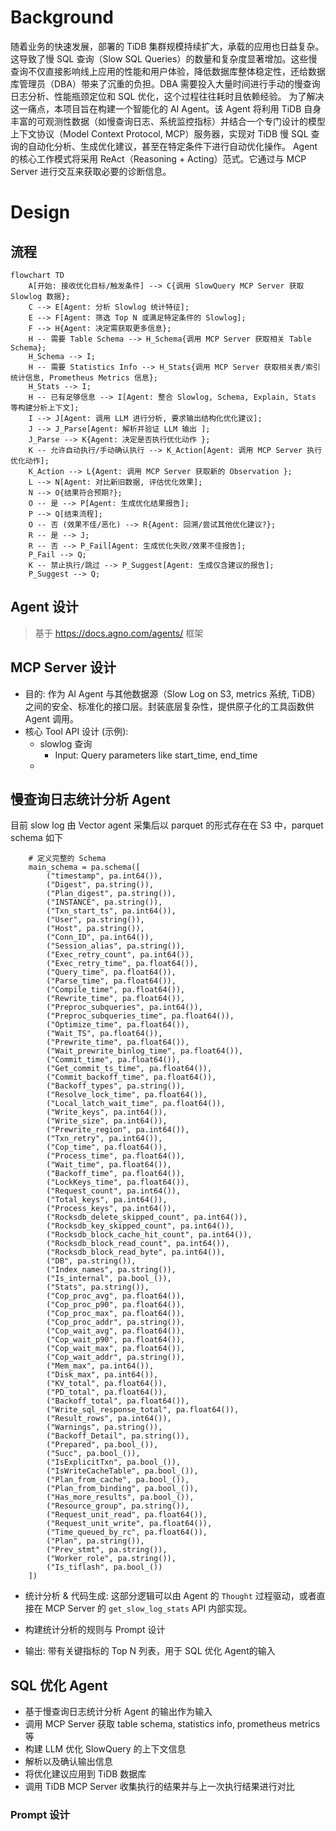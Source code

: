 # Background

随着业务的快速发展，部署的 TiDB 集群规模持续扩大，承载的应用也日益复杂。这导致了慢 SQL 查询（Slow SQL Queries）的数量和复杂度显著增加。这些慢查询不仅直接影响线上应用的性能和用户体验，降低数据库整体稳定性，还给数据库管理员（DBA）带来了沉重的负担。DBA 需要投入大量时间进行手动的慢查询日志分析、性能瓶颈定位和 SQL 优化，这个过程往往耗时且依赖经验。
为了解决这一痛点，本项目旨在构建一个智能化的 AI Agent。该 Agent 将利用 TiDB 自身丰富的可观测性数据（如慢查询日志、系统监控指标）并结合一个专门设计的模型上下文协议（Model Context Protocol, MCP）服务器，实现对 TiDB 慢 SQL 查询的自动化分析、生成优化建议，甚至在特定条件下进行自动优化操作。
Agent 的核心工作模式将采用 ReAct（Reasoning + Acting）范式。它通过与 MCP Server 进行交互来获取必要的诊断信息。

# Design

## 流程
```mermaid
flowchart TD
    A[开始: 接收优化目标/触发条件] --> C{调用 SlowQuery MCP Server 获取 Slowlog 数据};
    C --> E[Agent: 分析 Slowlog 统计特征];
    E --> F[Agent: 筛选 Top N 或满足特定条件的 Slowlog];
    F --> H{Agent: 决定需获取更多信息};
    H -- 需要 Table Schema --> H_Schema{调用 MCP Server 获取相关 Table Schema};
    H_Schema --> I;
    H -- 需要 Statistics Info --> H_Stats{调用 MCP Server 获取相关表/索引统计信息, Prometheus Metrics 信息};
    H_Stats --> I;
    H -- 已有足够信息 --> I[Agent: 整合 Slowlog, Schema, Explain, Stats 等构建分析上下文];
    I --> J[Agent: 调用 LLM 进行分析, 要求输出结构化优化建议];
    J --> J_Parse[Agent: 解析并验证 LLM 输出 ];
    J_Parse --> K{Agent: 决定是否执行优化动作 };
    K -- 允许自动执行/手动确认执行 --> K_Action[Agent: 调用 MCP Server 执行优化动作];
    K_Action --> L{Agent: 调用 MCP Server 获取新的 Observation };
    L --> N[Agent: 对比新旧数据, 评估优化效果];
    N --> O{结果符合预期?};
    O -- 是 --> P[Agent: 生成优化结果报告];
    P --> Q[结束流程];
    O -- 否 (效果不佳/恶化) --> R{Agent: 回溯/尝试其他优化建议?};
    R -- 是 --> J;
    R -- 否 --> P_Fail[Agent: 生成优化失败/效果不佳报告];
    P_Fail --> Q;
    K -- 禁止执行/跳过 --> P_Suggest[Agent: 生成仅含建议的报告];
    P_Suggest --> Q;
```

## Agent 设计
> 基于 https://docs.agno.com/agents/ 框架


## MCP Server 设计

- 目的: 作为 AI Agent 与其他数据源（Slow Log on S3, metrics 系统, TiDB）之间的安全、标准化的接口层。封装底层复杂性，提供原子化的工具函数供 Agent 调用。
- 核心 Tool API 设计 (示例):
  - slowlog 查询
    - Input: Query parameters like start_time, end_time
  - <to complete>

## 慢查询日志统计分析 Agent

目前 slow log 由 Vector agent 采集后以 parquet 的形式存在在 S3 中，parquet schema 如下

```
    # 定义完整的 Schema
    main_schema = pa.schema([
        ("timestamp", pa.int64()),
        ("Digest", pa.string()),
        ("Plan_digest", pa.string()),
        ("INSTANCE", pa.string()),
        ("Txn_start_ts", pa.int64()),
        ("User", pa.string()),
        ("Host", pa.string()),
        ("Conn_ID", pa.int64()),
        ("Session_alias", pa.string()),
        ("Exec_retry_count", pa.int64()),
        ("Exec_retry_time", pa.float64()),
        ("Query_time", pa.float64()),
        ("Parse_time", pa.float64()),
        ("Compile_time", pa.float64()),
        ("Rewrite_time", pa.float64()),
        ("Preproc_subqueries", pa.int64()),
        ("Preproc_subqueries_time", pa.float64()),
        ("Optimize_time", pa.float64()),
        ("Wait_TS", pa.float64()),
        ("Prewrite_time", pa.float64()),
        ("Wait_prewrite_binlog_time", pa.float64()),
        ("Commit_time", pa.float64()),
        ("Get_commit_ts_time", pa.float64()),
        ("Commit_backoff_time", pa.float64()),
        ("Backoff_types", pa.string()),
        ("Resolve_lock_time", pa.float64()),
        ("Local_latch_wait_time", pa.float64()),
        ("Write_keys", pa.int64()),
        ("Write_size", pa.int64()),
        ("Prewrite_region", pa.int64()),
        ("Txn_retry", pa.int64()),
        ("Cop_time", pa.float64()),
        ("Process_time", pa.float64()),
        ("Wait_time", pa.float64()),
        ("Backoff_time", pa.float64()),
        ("LockKeys_time", pa.float64()),
        ("Request_count", pa.int64()),
        ("Total_keys", pa.int64()),
        ("Process_keys", pa.int64()),
        ("Rocksdb_delete_skipped_count", pa.int64()),
        ("Rocksdb_key_skipped_count", pa.int64()),
        ("Rocksdb_block_cache_hit_count", pa.int64()),
        ("Rocksdb_block_read_count", pa.int64()),
        ("Rocksdb_block_read_byte", pa.int64()),
        ("DB", pa.string()),
        ("Index_names", pa.string()),
        ("Is_internal", pa.bool_()),
        ("Stats", pa.string()),
        ("Cop_proc_avg", pa.float64()),
        ("Cop_proc_p90", pa.float64()),
        ("Cop_proc_max", pa.float64()),
        ("Cop_proc_addr", pa.string()),
        ("Cop_wait_avg", pa.float64()),
        ("Cop_wait_p90", pa.float64()),
        ("Cop_wait_max", pa.float64()),
        ("Cop_wait_addr", pa.string()),
        ("Mem_max", pa.int64()),
        ("Disk_max", pa.int64()),
        ("KV_total", pa.float64()),
        ("PD_total", pa.float64()),
        ("Backoff_total", pa.float64()),
        ("Write_sql_response_total", pa.float64()),
        ("Result_rows", pa.int64()),
        ("Warnings", pa.string()),
        ("Backoff_Detail", pa.string()),
        ("Prepared", pa.bool_()),
        ("Succ", pa.bool_()),
        ("IsExplicitTxn", pa.bool_()),
        ("IsWriteCacheTable", pa.bool_()),
        ("Plan_from_cache", pa.bool_()),
        ("Plan_from_binding", pa.bool_()),
        ("Has_more_results", pa.bool_()),
        ("Resource_group", pa.string()),
        ("Request_unit_read", pa.float64()),
        ("Request_unit_write", pa.float64()),
        ("Time_queued_by_rc", pa.float64()),
        ("Plan", pa.string()),
        ("Prev_stmt", pa.string()),
        ("Worker_role", pa.string()),
        ("Is_tiflash", pa.bool_())
    ])
```


- 统计分析 & 代码生成: 这部分逻辑可以由 Agent 的 `Thought` 过程驱动，或者直接在 MCP Server 的 `get_slow_log_stats` API 内部实现。
- 构建统计分析的规则与 Prompt 设计


- 输出: 带有关键指标的 Top N 列表，用于 SQL 优化 Agent的输入


## SQL 优化 Agent

- 基于慢查询日志统计分析 Agent 的输出作为输入
- 调用 MCP Server 获取 table schema, statistics info, prometheus metrics 等
- 构建 LLM 优化 SlowQuery 的上下文信息
- 解析以及确认输出信息
- 将优化建议应用到 TiDB 数据库
- 调用 TiDB MCP Server 收集执行的结果并与上一次执行结果进行对比

### Prompt 设计
